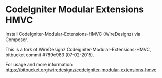 # CodeIgniter Modular Extensions HMVC
Install CodeIgniter-Modular-Extensions-HMVC (WireDesignz) via Composer.

This is a fork of WireDesignz Codeigniter-Modular-Extensions-HMVC, bitbucket commit #789c983 (07-02-2015).

For usage and more information: https://bitbucket.org/wiredesignz/codeigniter-modular-extensions-hmvc
